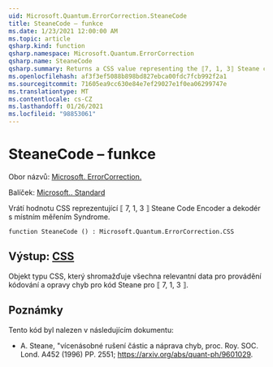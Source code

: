 ```yaml
---
uid: Microsoft.Quantum.ErrorCorrection.SteaneCode
title: SteaneCode – funkce
ms.date: 1/23/2021 12:00:00 AM
ms.topic: article
qsharp.kind: function
qsharp.namespace: Microsoft.Quantum.ErrorCorrection
qsharp.name: SteaneCode
qsharp.summary: Returns a CSS value representing the ⟦7, 1, 3⟧ Steane code encoder and decoder with in-place syndrome measurement.
ms.openlocfilehash: af3f3ef5088b898bd827ebca00fdc7fcb992f2a1
ms.sourcegitcommit: 71605ea9cc630e84e7ef29027e1f0ea06299747e
ms.translationtype: MT
ms.contentlocale: cs-CZ
ms.lasthandoff: 01/26/2021
ms.locfileid: "98853061"
---
```

# <a name="steanecode-function"></a>SteaneCode – funkce

Obor názvů: [Microsoft. ErrorCorrection.](xref:Microsoft.Quantum.ErrorCorrection)

Balíček: [Microsoft.. Standard](https://nuget.org/packages/Microsoft.Quantum.Standard)


Vrátí hodnotu CSS reprezentující ⟦ 7, 1, 3 ⟧ Steane Code Encoder a dekodér s místním měřením Syndrome.

```qsharp
function SteaneCode () : Microsoft.Quantum.ErrorCorrection.CSS
```


## <a name="output--css"></a>Výstup: [CSS](xref:Microsoft.Quantum.ErrorCorrection.CSS)

Objekt typu CSS, který shromažďuje všechna relevantní data pro provádění kódování a opravy chyb pro kód Steane pro ⟦ 7, 1, 3 ⟧.

## <a name="remarks"></a>Poznámky

Tento kód byl nalezen v následujícím dokumentu:

- A. Steane, "vícenásobné rušení částic a náprava chyb, proc. Roy. SOC. Lond. A452 (1996) PP. 2551; https://arxiv.org/abs/quant-ph/9601029.